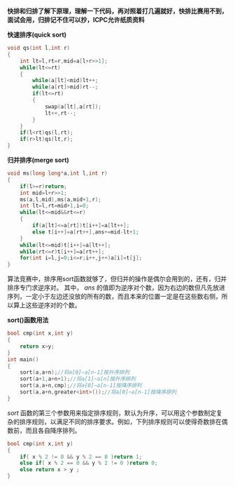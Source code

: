 **快排和归排了解下原理，理解一下代码，再对照着打几遍就好，快排比赛用不到，面试会用，归排记不住可以抄，ICPC允许纸质资料**

**快速排序(quick sort)**

```c++
void qs(int l,int r)
{
	int lt=l,rt=r,mid=a[l+r>>1];
	while(lt<=rt)
	{
		while(a[lt]<mid)lt++;
		while(a[rt]>mid)rt--;
		if(lt<=rt)
		{
			swap(a[lt],a[rt]);
			lt++,rt--;
		}
	}
	if(l<rt)qs(l,rt);
	if(r>lt)qs(lt,r);
}
```

**归并排序(merge sort)**

```c++
void ms(long long*a,int l,int r)
{
    if(l>=r)return;
    int mid=l+r>>1;
    ms(a,l,mid),ms(a,mid+1,r);
    int lt=l,rt=mid+1,i=0;
    while(lt<=mid&&rt<=r)
    {
        if(a[lt]<=a[rt])t[i++]=a[lt++];
        else t[i++]=a[rt++],ans+=mid-lt+1;
    }
    while(lt<=mid)t[i++]=a[lt++];
    while(rt<=r)t[i++]=a[rt++];
    for(int i=l,j=0;i<=r;i++,j++)a[i]=t[j];
}
```
算法竞赛中，排序用sort函数就够了，但归并的操作是偶尔会用到的，还有，归并排序专门求逆序对。
其中， $ans$ 的值即为逆序对个数，因为右边的数但凡先放进序列，一定小于左边还没放的所有的数，而且本来的位置一定是在这些数右侧，所以算上这些逆序对的个数。

**sort()函数用法**

```c++
bool cmp(int x,int y)
{
	return x>y;
}
int main()
{
    sort(a,a+n);//将a[0]~a[n-1]按升序排列
    sort(a+1,a+n+1);//将a[1]~a[n]按升序排列
    sort(a,a+n,cmp);//将a[0]~a[n-1]按降序排列
    sort(a,a+n,greater<int>());//将a[0]~a[n-1]按降序排列
}
```

$sort$ 函数的第三个参数用来指定排序规则，默认为升序，可以用这个参数制定复杂的排序规则，以满足不同的排序要求。例如，下列排序规则可以使得奇数排在偶数前，而且各自降序排列。

```c++
bool cmp(int x,int y)
{
	if( x % 2 != 0 && y % 2 == 0 )return 1;
	else if( x % 2 == 0 && y % 2 != 0 )return 0;
	else return x > y ;
}
```

